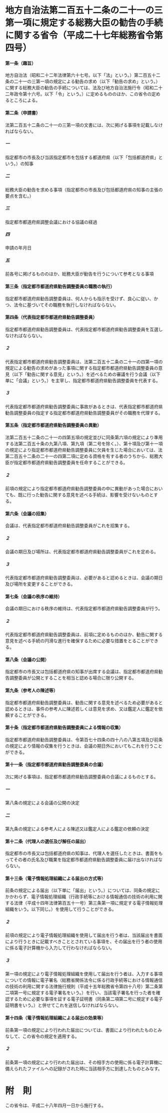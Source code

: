 # 地方自治法第二百五十二条の二十一の三第一項に規定する総務大臣の勧告の手続に関する省令（平成二十七年総務省令第四号）
#### 第一条（趣旨）
地方自治法（昭和二十二年法律第六十七号。以下「法」という。）第二百五十二条の二十一の三第一項の規定による勧告の求め（以下「勧告の求め」という。）に関する総務大臣の勧告の手続については、法及び地方自治法施行令（昭和二十二年政令第十六号。以下「令」という。）に定めるもののほか、この省令の定めるところによる。
#### 第二条（申請書）
法第二百五十二条の二十一の三第一項の文書には、次に掲げる事項を記載しなければならない。
##### 一
指定都市の市長及び当該指定都市を包括する都道府県（以下「包括都道府県」という。）の知事
##### 二
総務大臣の勧告を求める事項（指定都市の市長及び包括都道府県の知事の主張の要点を含む。）
##### 三
指定都市都道府県調整会議における協議の経過
##### 四
申請の年月日
##### 五
前各号に掲げるもののほか、総務大臣が勧告を行うについて参考となる事項
#### 第三条（指定都市都道府県勧告調整委員の職務の執行）
指定都市都道府県勧告調整委員は、何人からも指示を受けず、良心に従い、かつ、法令に基づいてその職務を執行しなければならない。
#### 第四条（代表指定都市都道府県勧告調整委員）
指定都市都道府県勧告調整委員は、代表指定都市都道府県勧告調整委員を互選しなければならない。
##### ２
代表指定都市都道府県勧告調整委員は、法第二百五十二条の二十一の四第一項の規定による勧告の求めがあった事項に関する指定都市都道府県勧告調整委員の意見（以下「勧告に関する意見」という。）を述べるための審議を行う会議（以下単に「会議」という。）を主宰し、指定都市都道府県勧告調整委員を代表する。
##### ３
代表指定都市都道府県勧告調整委員に事故があるときは、代表指定都市都道府県勧告調整委員の指定する指定都市都道府県勧告調整委員がその職務を代理する。
#### 第五条（指定都市都道府県勧告調整委員の異動）
法第二百五十二条の二十一の四第五項の規定並びに同条第六項の規定により準用する法第二百五十条の九第八項、第九項（第二号を除く。）、第十項及び第十一項の規定により指定都市都道府県勧告調整委員に欠員を生じた場合においては、法第二百五十二条の二十一の四第二項に定める資格を有する者のうちから、総務大臣が指定都市都道府県勧告調整委員を任命することができる。
##### ２
前項の規定により指定都市都道府県勧告調整委員の中に異動があった場合においても、既に行った勧告に関する意見を述べる手続は、影響を受けないものとする。
#### 第六条（会議の招集）
会議は、代表指定都市都道府県勧告調整委員がこれを招集する。
##### ２
会議の期日及び場所は、代表指定都市都道府県勧告調整委員がこれを定める。
##### ３
代表指定都市都道府県勧告調整委員は、必要があると認めるときは、会議の期日及び場所を変更することができる。
#### 第七条（会議の秩序の維持）
会議の期日における秩序の維持は、代表指定都市都道府県勧告調整委員が行う。
##### ２
代表指定都市都道府県勧告調整委員は、前項に定めるもののほか、勧告に関する意見を述べる手続の円滑な進行を確保するために必要な措置をとることができる。
#### 第八条（会議の公開）
指定都市の市長又は包括都道府県の知事が出席する会議は、指定都市都道府県勧告調整委員が公開とすることを相当と認める場合に限り公開する。
#### 第九条（参考人の陳述等）
指定都市都道府県勧告調整委員は、勧告に関する意見を述べるため必要があると認めるときは、事件の参考人に陳述若しくは意見を求め、又は鑑定人に鑑定を依頼することができる。
#### 第十条（指定都市都道府県勧告調整委員による情報の収集）
指定都市都道府県勧告調整委員は、令第百七十四条の四十八の八第五項及び前条の規定により情報の収集を行うときは、会議の期日外においてもこれを行うことができる。
#### 第十一条（指定都市都道府県勧告調整委員の合議）
次に掲げる事項は、指定都市都道府県勧告調整委員の合議によるものとする。
##### 一
第八条の規定による会議の公開の決定
##### 二
第九条の規定による参考人による陳述又は鑑定人による鑑定の依頼の決定
#### 第十二条（代理人の選任及び解任の届出）
指定都市の市長又は包括都道府県の知事は、代理人を選任したときは、書面をもってその者の氏名及び職業を指定都市都道府県勧告調整委員に届け出なければならない。
#### 第十三条（電子情報処理組織による届出の方式等）
前条の規定による届出（以下単に「届出」という。）については、同条の規定にかかわらず、電子情報処理組織（行政手続等における情報通信の技術の利用に関する法律（平成十四年法律第百五十一号）第三条第一項に規定する電子情報処理組織をいう。以下同じ。）を使用して行うことができる。
##### ２
前項の規定により電子情報処理組織を使用して届出を行う者は、当該届出を書面により行うときに記載すべきこととされている事項を、その届出を行う者の使用に係る電子計算機から入力して行わなければならない。
##### ３
第一項の規定により電子情報処理組織を使用して届出を行う者は、入力する事項についての情報に電子署名（総務省関係法令に係る行政手続等における情報通信の技術の利用に関する法律施行規則（平成十五年総務省令第四十八号）第二条第二項第一号に規定する電子署名をいう。）を行い、当該電子署名を行った者を確認するために必要な事項を証する電子証明書（同条第二項第二号に規定する電子証明書をいう。）と併せてこれを送信しなければならない。
#### 第十四条（電子情報処理組織による届出の効果等）
前条第一項の規定により行われた届出については、書面により行われたものとみなして、この省令の規定を適用する。
##### ２
前条第一項の規定により行われた届出は、その相手方の使用に係る電子計算機に備えられたファイルへの記録がされた時に当該相手方に到達したものとみなす。
# 附　則
この省令は、平成二十八年四月一日から施行する。
